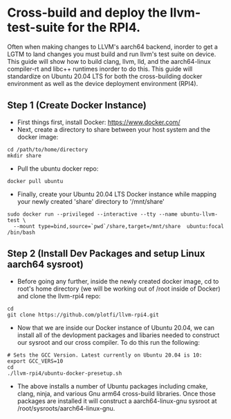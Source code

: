 # Cross-build and deploy the llvm-test-suite for the RPI4.

Often when making changes to LLVM's aarch64 backend, inorder to get a LGTM to land changes you must build and run llvm's test suite on device. This guide will show how to build clang, llvm, lld, and the aarch64-linux compiler-rt and libc++ runtimes inorder to do this. This guide will standardize on Ubuntu 20.04 LTS for both the cross-building docker environment as well as the device deployment environment (RPI4).

## Step 1 (Create Docker Instance)

* First things first, install Docker: https://www.docker.com/
* Next, create a directory to share between your host system and the docker image:

```
cd /path/to/home/directory
mkdir share
```

* Pull the ubuntu docker repo:

```
docker pull ubuntu
```

* Finally, create your Ubuntu 20.04 LTS Docker instance while mapping your newly created 'share' directory to  '/mnt/share'
```
sudo docker run --privileged --interactive --tty --name ubuntu-llvm-test \
  --mount type=bind,source=`pwd`/share,target=/mnt/share  ubuntu:focal /bin/bash
```

## Step 2 (Install Dev Packages and setup Linux aarch64 sysroot)

* Before going any further, inside the newly created docker image, cd to root's home directory (we will be working out of /root inside of Docker) and clone the llvm-rpi4 repo:

```
cd
git clone https://github.com/plotfi/llvm-rpi4.git
```

* Now that we are inside our Docker instance of Ubuntu 20.04, we can install all of the devlopment packages and libaries needed to construct our sysroot and our cross compiler. To do this run the following:

```
# Sets the GCC Version. Latest currently on Ubuntu 20.04 is 10:
export GCC_VERS=10
cd
./llvm-rpi4/ubuntu-docker-presetup.sh
```
* The above installs a number of Ubuntu packages including cmake, clang, ninja, and various Gnu arm64 cross-build libraries. Once those packages are installed it will construct a aarch64-linux-gnu sysroot at /root/sysroots/aarch64-linux-gnu.

